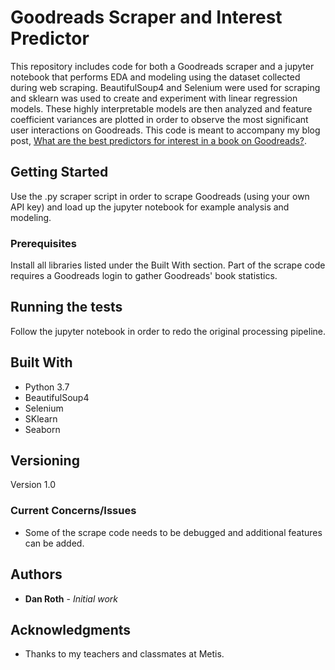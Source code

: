 # Goodreads Scraper and Interest Predictor

This repository includes code for both a Goodreads scraper and a jupyter notebook that performs EDA and modeling using the dataset collected during web scraping.  BeautifulSoup4 and Selenium were used for scraping and sklearn was used to create and experiment with linear regression models.  These highly interpretable models are then analyzed and feature coefficient variances are plotted in order to observe the most significant user interactions on Goodreads.  This code is meant to accompany my blog post, [What are the best predictors for interest in a book on Goodreads?](https://medium.com/@rdan689/what-are-the-best-predictors-for-interest-in-a-book-on-goodreads-1555ec3ebc1c).

## Getting Started

Use the .py scraper script in order to scrape Goodreads (using your own API key) and load up the jupyter notebook for example analysis and modeling.

### Prerequisites

Install all libraries listed under the Built With section.  Part of the scrape code requires a Goodreads login to gather Goodreads' book statistics.

## Running the tests

Follow the jupyter notebook in order to redo the original processing pipeline.

## Built With

* Python 3.7
* BeautifulSoup4
* Selenium
* SKlearn
* Seaborn
  
## Versioning

Version 1.0

### Current Concerns/Issues

* Some of the scrape code needs to be debugged and additional features can be added.

## Authors

* **Dan Roth** - *Initial work* 

## Acknowledgments

* Thanks to my teachers and classmates at Metis.


